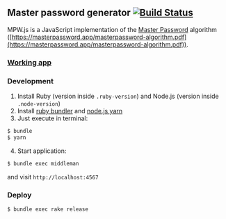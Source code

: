 ## Master password generator [![Build Status](https://travis-ci.com/le0pard/mpw.js.svg?branch=master)](https://travis-ci.com/le0pard/mpw.js)

MPW.js is a JavaScript implementation of the [Master Password](https://en.wikipedia.org/wiki/Master_Password) algorithm ([https://masterpassword.app/masterpassword-algorithm.pdf](https://masterpassword.app/masterpassword-algorithm.pdf)).

### [Working app](https://mpw.leopard.in.ua/)

### Development

1. Install Ruby (version inside `.ruby-version`) and Node.js (version inside `.node-version`)
2. Install [ruby bundler](http://bundler.io/) and [node.js yarn](https://yarnpkg.com/en/)
3. Just execute in terminal:

```bash
$ bundle
$ yarn
```
4. Start application:

```bash
$ bundle exec middleman
```

and visit `http://localhost:4567`

### Deploy

```bash
$ bundle exec rake release
```
